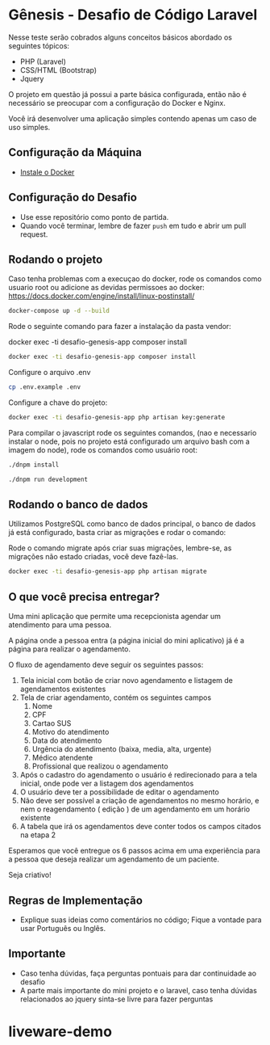 # Gênesis - Desafio de Código Laravel

Nesse teste serão cobrados alguns conceitos básicos abordado os seguintes tópicos:

* PHP (Laravel)
* CSS/HTML (Bootstrap)
* Jquery

O projeto em questão já possui a parte básica configurada, então não é necessário se preocupar com a configuração do Docker e Nginx.

Você irá desenvolver uma aplicação simples contendo apenas um caso de uso simples.

## Configuração da Máquina

- [Instale o Docker](https://docs.docker.com/get-docker/)


## Configuração do Desafio

- Use esse repositório como ponto de partida.
- Quando você terminar, lembre de fazer `push` em tudo e abrir um pull request.

## Rodando o projeto
Caso tenha problemas com a execuçao do docker, rode os comandos como usuario root ou adicione as devidas permissoes ao docker: https://docs.docker.com/engine/install/linux-postinstall/

```bash
docker-compose up -d --build
```

Rode o seguinte comando para fazer a instalação da pasta vendor:

docker exec -ti desafio-genesis-app composer install

```bash
docker exec -ti desafio-genesis-app composer install
```

Configure o arquivo .env
```bash
cp .env.example .env
```

Configure a chave do projeto:
```bash
docker exec -ti desafio-genesis-app php artisan key:generate
```

Para compilar o javascript rode os seguintes comandos, (nao e necessario instalar o node, pois no projeto está configurado um arquivo bash com a imagem do node), rode os comandos como usuário root:
```bash
./dnpm install
```

```bash
./dnpm run development
```

## Rodando o banco de dados

Utilizamos PostgreSQL como banco de dados principal, o banco de dados já está configurado, basta criar as migrações e rodar o comando:

Rode o comando migrate após criar suas migrações, lembre-se, as migrações não estado criadas, você deve fazê-las.

```bash
docker exec -ti desafio-genesis-app php artisan migrate
```

## O que você precisa entregar?

Uma mini aplicação que permite uma recepcionista agendar um atendimento para uma pessoa.

A página onde a pessoa entra (a página inicial do mini aplicativo) já é a página para realizar o agendamento.

O fluxo de agendamento deve seguir os seguintes passos:


1. Tela inicial com botão de criar novo agendamento e listagem de agendamentos existentes
2. Tela de criar agendamento, contém os seguintes campos  
   1. Nome
   2. CPF
   3. Cartao SUS
   4. Motivo do atendimento
   5. Data do atendimento
   6. Urgência do atendimento (baixa, media, alta, urgente)
   7. Médico atendente
   8. Profissional que realizou o agendamento
3. Após o cadastro do agendamento o usuário é redirecionado para a tela inicial, onde pode ver a listagem dos agendamentos
4. O usuário deve ter a possibilidade de editar o agendamento
5. Não deve ser possível a criação de agendamentos no mesmo horário, e  nem o reagendamento ( edição ) de um agendamento em um horário existente
6. A tabela que irá os agendamentos deve conter todos os campos citados na etapa 2

Esperamos que você entregue os 6 passos acima em uma experiência para a pessoa que deseja realizar um agendamento de um paciente.

Seja criativo!

## Regras de Implementação

- Explique suas ideias como comentários no código; Fique a vontade para usar Português ou Inglês.

## Importante

- Caso tenha dúvidas, faça perguntas pontuais para dar continuidade ao desafio
- A parte mais importante do mini projeto e o laravel, caso tenha dúvidas relacionados ao jquery sinta-se livre para fazer perguntas

# liveware-demo
